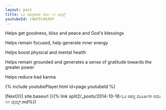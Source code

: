 ```yaml
---
layout: post
title: ಓಂ ಸಹಸ್ರಪಾಠೇ ನಮಃ ೧೧ ಟೈಮ್ಸ್
youtubeId: r4kF5l9S4VY
---
```

 
 
Helps get goodness, bliss and peace and God's blessings
 
Helps remain focused, help generate inner energy 
 
Helps boost physical and mental health 
 
Helps remain grounded and generates a sense of gratitude towards the greater power 
 
Helps reduce bad karma
 
 
 
 


{% include youtubePlayer.html id=page.youtubeId %}
 
[Next]({{ site.baseurl }}{% link  split2/_posts/2014-10-18-ಓಂ ಸಹಸ್ರ ಮೂರ್ತಿನೇ ನಮಃ ೧೧ ಟೈಮ್ಸ್.md%})
 
